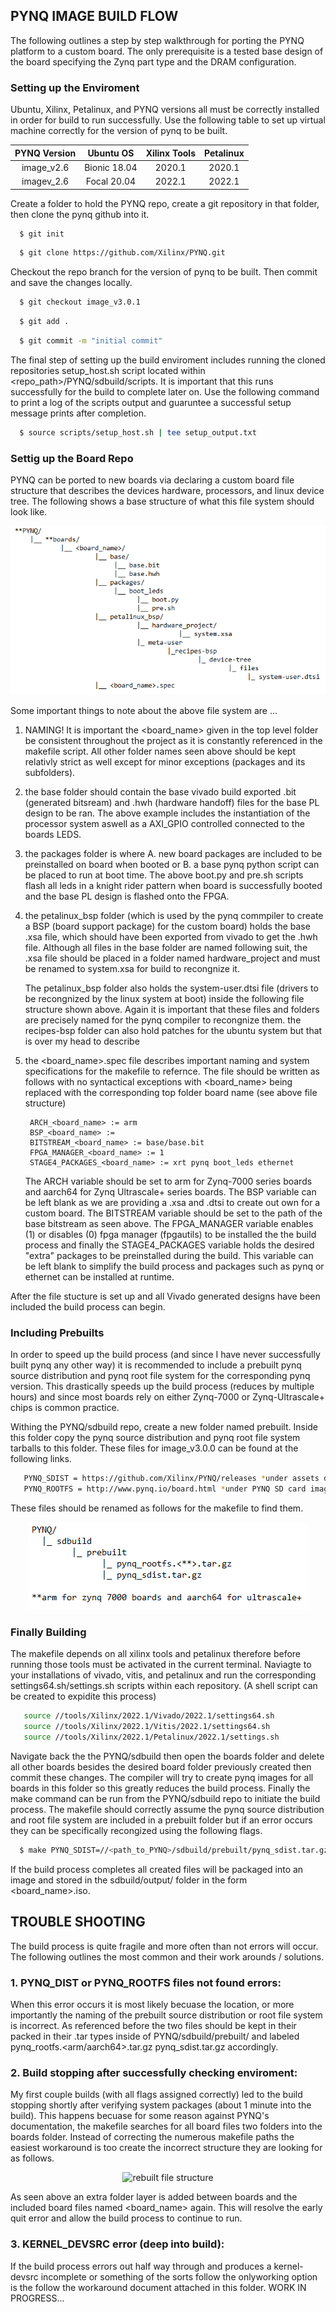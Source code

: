 <!-- GETTING STARTED -->
## PYNQ IMAGE BUILD FLOW

The following outlines a step by step walkthrough for porting the PYNQ platform to a custom board. The only prerequisite is a tested base design of the board specifying the Zynq part type and the DRAM configuration.

### Setting up the Enviroment

Ubuntu, Xilinx, Petalinux, and PYNQ versions all must be correctly installed in order for build to run successfully. Use the following table to set up virtual machine correctly for the version of pynq to be built.

| PYNQ Version |  Ubuntu OS  | Xilinx Tools | Petalinux |
|:-----:|:------:|:------:|:------:|
| image_v2.6 |  Bionic 18.04  | 2020.1 |  2020.1  |
| imagev_2.6 |  Focal 20.04   | 2022.1 |  2022.1  |

Create a folder to hold the PYNQ repo, create a git repository in that folder, then clone the pynq github into it.
 ```sh
   $ git init
   ```
 ```sh
   $ git clone https://github.com/Xilinx/PYNQ.git
   ```
Checkout the repo branch for the version of pynq to be built. Then commit and save the changes locally.
 ```sh
   $ git checkout image_v3.0.1
   ```
 ```sh
   $ git add .
   ```
 ```sh
   $ git commit -m "initial commit"
   ```
The final step of setting up the build enviroment includes running the cloned repositories setup_host.sh script located within <repo_path>/PYNQ/sdbuild/scripts. It is important that this runs successfully for the build to complete later on. Use the following command to print a log of the scripts output and guaruntee a successful setup message prints after completion.
 ```sh
   $ source scripts/setup_host.sh | tee setup_output.txt
   ```

### Settig up the Board Repo
PYNQ can be ported to new boards via declaring a custom board file structure that describes the devices hardware, processors, and linux device tree. The following shows a base structure of what this file system should look like.

<center><img src="images/file_structure.PNG" alt="file structure"></center>

Some important things to note about the above file system are ...

1. NAMING! It is important the <board_name> given in the top level folder be consistent throughout the
	   project as it is constantly referenced in the makefile script. All other folder names seen above
	   should be kept relativly strict as well except for minor exceptions (packages and its subfolders).

2. the base folder should contain the base vivado build exported .bit (generated bitsream) and .hwh
	   (hardware handoff) files for the base PL design to be ran. The above example includes the instantiation
	   of the processor system aswell as a AXI_GPIO controlled connected to the boards LEDS.

3. the packages folder is where A. new board packages are included to be preinstalled on board when booted
	   or B. a base pynq python script can be placed to run at boot time. The above boot.py and pre.sh scripts
	   flash all leds in a knight rider pattern when board is successfully booted and the base PL design is 
	   flashed onto the FPGA.
4. the petalinux_bsp folder (which is used by the pynq commpiler to create a BSP (board support package) for
	   the custom board) holds the base .xsa file, which should have been exported from vivado to get the .hwh 
	   file. Although all files in the base folder are named following suit, the .xsa file should be placed in a 
	   folder named hardware_project and must be renamed to system.xsa for build to recongnize it.
	
   The petalinux_bsp folder also holds the system-user.dtsi file (drivers to be recongnized by the linux 
	   system at boot) inside the following file structure shown above. Again it is important that these files
	   and folders are precisely named for the pynq compiler to recongnize them. the recipes-bsp folder can also
	   hold patches for the ubuntu system but that is over my head to describe

5. the <board_name>.spec file describes important naming and system specifications for the makefile to 
	   refernce. The file should be written as follows with no syntactical exceptions with <board_name> being
	   replaced with the corresponding top folder board name (see above file structure)

        ARCH_<board_name> := arm
        BSP_<board_name> := 
        BITSTREAM_<board_name> := base/base.bit
        FPGA_MANAGER_<board_name> := 1
        STAGE4_PACKAGES_<board_name> := xrt pynq boot_leds ethernet

   The ARCH variable should be set to arm for Zynq-7000 series boards and aarch64 for Zynq Ultrascale+ series
	   boards. The BSP variable can be left blank as we are providing a .xsa and .dtsi to create out own for a custom
	   board. The BITSTREAM variable should be set to the path of the base bitstream as seen above. The FPGA_MANAGER
	   variable enables (1) or disables (0) fpga manager (fpgautils) to be installed the the build process and finally
	   the STAGE4_PACKAGES variable holds the desired "extra" packages to be preinstalled during the build. This
	   variable can be left blank to simplify the build process and packages such as pynq or ethernet can be installed
	   at runtime.

After the file stucture is set up and all Vivado generated designs have been included the build process can begin.


### Including Prebuilts
In order to speed up the build process (and since I have never successfully built pynq any other way) it is recommended to include a prebuilt pynq source distribution and pynq root file system for the corresponding pynq version. This drastically speeds up the build process (reduces by multiple hours) and since most boards rely on either Zynq-7000 or Zynq-Ultrascale+ chips is common practice.

Withing the PYNQ/sdbuild repo, create a new folder named prebuilt. Inside this folder copy the pynq source distribution and pynq root file system tarballs to this folder. These files for image_v3.0.0 can be found at the following links.
 ```sh
    PYNQ_SDIST = https://github.com/Xilinx/PYNQ/releases *under assets dropdown*
    PYNQ_ROOTFS = http://www.pynq.io/board.html *under PYNQ SD card image*
   ```
These files should be renamed as follows for the makefile to find them.

<center><img src="images/prebuilts.PNG" alt="prebuilts file structure"></center>


### Finally Building
The makefile depends on all xilinx tools and petalinux therefore before running those tools must be activated in the current terminal. Naviagte to your installations of vivado, vitis, and petalinux and run the corresponding settings64.sh/settings.sh scripts within each repository. (A shell script can be created to expidite this process)
 ```sh
	source //tools/Xilinx/2022.1/Vivado/2022.1/settings64.sh
	source //tools/Xilinx/2022.1/Vitis/2022.1/settings64.sh
  	source //tools/Xilinx/2022.1/Petalinux/2022.1/settings.sh
   ```
Navigate back the the PYNQ/sdbuild then open the boards folder and delete all other boards besides the desired board folder previously created then commit these changes. The compiler will try to create pynq images for all boards in this folder so this greatly reduces the build process. Finally the make command can be run from the PYNQ/sdbuild repo to initiate the build process. The makefile should correctly assume the pynq source distribution and root file system are included in a prebuilt folder but if an error occurs they can be specifically recongized using the following flags.
 ```sh
   $ make PYNQ_SDIST=//<path_to_PYNQ>/sdbuild/prebuilt/pynq_sdist.tar.gz PYNQ_ROOTFS=//<path_to_PYNQ>/sdbuild/prebuilt/pynq_rootfs.arm.tar.gz BOARDS=<board_name> BOARDDIR=//<path_to_PYNQ>/boards/<board_name>
   ```
If the build process completes all created files will be packaged into an image and stored in the sdbuild/output/ folder in the form <board_name>.iso.



## TROUBLE SHOOTING
The build process is quite fragile and more often than not errors will occur. The following outlines the most common and their work arounds / solutions.

### 1. PYNQ_DIST or PYNQ_ROOTFS files not found errors:
   
When this error occurs it is most likely becuase the location, or more importantly the naming of the prebuilt source distribution or root file system is incorrect. As referenced before the two files should be kept in their packed in their .tar types inside of PYNQ/sdbuild/prebuilt/ and labeled pynq_rootfs.<arm/aarch64>.tar.gz 	pynq_sdist.tar.gz accordingly.

### 2. Build stopping after successfully checking enviroment:

My first couple builds (with all flags assigned correctly) led to the build stopping shortly after verifying system packages (about 1 minute into the build). This happens becuase for some reason against PYNQ's documentation, the makefile searches for all board files two folders into the boards folder. Instead of correcting the numerous makefile paths the easiest workaround is too create the incorrect structure they are looking for as follows.

<center><img src="images/file_structure_rebuilt.PNG" alt="rebuilt file structure"></center>

As seen above an extra folder layer is added between boards and the included board files named <board_name> again. This will resolve the early quit error and allow the build process to continue to run.

### 3. KERNEL_DEVSRC error (deep into build):

If the build process errors out half way through and produces a kernel-devsrc incomplete or something of the sorts follow the onlyworking option is the follow the workaround document attached in this folder. WORK IN PROGRESS...











